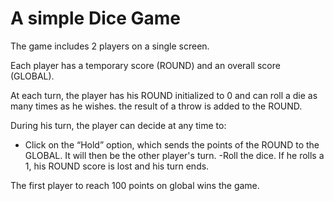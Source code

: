 # A simple Dice Game

The game includes 2 players on a single screen.

Each player has a temporary score (ROUND) and an overall score (GLOBAL).

At each turn, the player has his ROUND initialized to 0 and can roll a die as many times as he wishes. the result of a throw is added to the ROUND.

During his turn, the player can decide at any time to:

-   Click on the “Hold” option, which sends the points of the ROUND to the GLOBAL. It will then be the other player's turn.
    -Roll the dice. If he rolls a 1, his ROUND score is lost and his turn ends.

The first player to reach 100 points on global wins the game.
